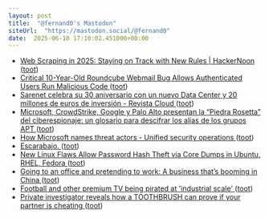 ```yaml
---
layout: post
title:  "@fernand0's Mastodon"
siteUrl:  "https://mastodon.social/@fernand0"
date:  2025-06-10 17:10:02.451000+00:00
---
```

*  [Web Scraping in 2025: Staying on Track with New Rules \| HackerNoon ](https://hackernoon.com/web-scraping-in-2025-staying-on-track-with-new-rule) ([toot](https://mastodon.social/@fernand0/114660173574036697))
*  [Critical 10-Year-Old Roundcube Webmail Bug Allows Authenticated Users Run Malicious Code ](https://thehackernews.com/2025/06/critical-10-year-old-roundcube-webmail.htm) ([toot](https://mastodon.social/@fernand0/114660016937155957))
*  [Sarenet celebra su 30 aniversario con un nuevo Data Center y 20 millones de euros de inversión - Revista Cloud  ](https://revistacloud.com/sarenet-celebra-su-30-aniversario-con-un-nuevo-data-center-y-20-millones-de-euros-de-inversion/) ([toot](https://mastodon.social/@fernand0/114659733321809211))
*  [Microsoft, CrowdStrike, Google y Palo Alto presentan la “Piedra Rosetta” del ciberespionaje: un glosario para descifrar los alias de los grupos APT ](https://unaaldia.hispasec.com/2025/06/microsoft-crowdstrike-google-y-palo-alto-presentan-la-piedra-rosetta-del-ciberespionaje-un-glosario-para-descifrar-los-alias-de-los-grupos-apt.htm) ([toot](https://mastodon.social/@fernand0/114659438684678297))
*  [How Microsoft names threat actors - Unified security operations ](https://learn.microsoft.com/en-us/unified-secops-platform/microsoft-threat-actor-namin) ([toot](https://mastodon.social/@fernand0/114659267521276252))
*  [Escarabajo. ](https://avecesunafoto.wordpress.com/2025/06/10/escarabajo) ([toot](https://mastodon.social/@fernand0/114659149509297400))
*  [New Linux Flaws Allow Password Hash Theft via Core Dumps in Ubuntu, RHEL, Fedora ](https://thehackernews.com/2025/05/new-linux-flaws-allow-password-hash.htm) ([toot](https://mastodon.social/@fernand0/114659036653469477))
*  [Going to an office and pretending to work: A business that’s booming in China ](https://english.elpais.com/international/2025-05-31/going-to-an-office-and-pretending-to-work-a-business-thats-booming-in-china.htm) ([toot](https://mastodon.social/@fernand0/114658878968746519))
*  [Football and other premium TV being pirated at 'industrial scale' ](https://www.bbc.com/news/articles/cp3n7dx2174) ([toot](https://mastodon.social/@fernand0/114658677901943041))
*  [Private investigator reveals how a TOOTHBRUSH can prove if your partner is cheating ](https://www.dailymail.co.uk/femail/article-14742573/Private-investigator-reveals-TOOTHBRUSH-prove-partner-cheating.htm) ([toot](https://mastodon.social/@fernand0/114658398785478909))
